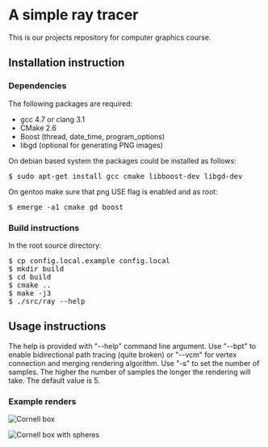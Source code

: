 # A simple ray tracer

This is our projects repository for computer graphics course.

## Installation instruction

### Dependencies
  
The following packages are required:
* gcc 4.7 or clang 3.1
* CMake 2.6
* Boost (thread, date\_time, program\_options)
* libgd (optional for generating PNG images)

On debian based system the packages could be installed as follows:
<pre>
$ sudo apt-get install gcc cmake libboost-dev libgd-dev
</pre>

On gentoo make sure that png USE flag is enabled and as root:
<pre>
$ emerge -a1 cmake gd boost
</pre>

### Build instructions

In the root source directory:
<pre>
$ cp config.local.example config.local
$ mkdir build
$ cd build
$ cmake ..
$ make -j3
$ ./src/ray --help
</pre>

## Usage instructions

The help is provided with "--help" command line argument. Use "--bpt" to enable
bidirectional path tracing (quite broken) or "--vcm" for vertex connection and
merging rendering algorithm. Use "-s" to set the number of samples. The higher
the number of samples the longer the rendering will take. The default value is
5.

### Example renders

![Cornell box](https://raw.github.com/Jaak/ray/master/imgs/cornell.png)

![Cornell box with spheres](https://raw.github.com/Jaak/ray/master/imgs/directional.png)
